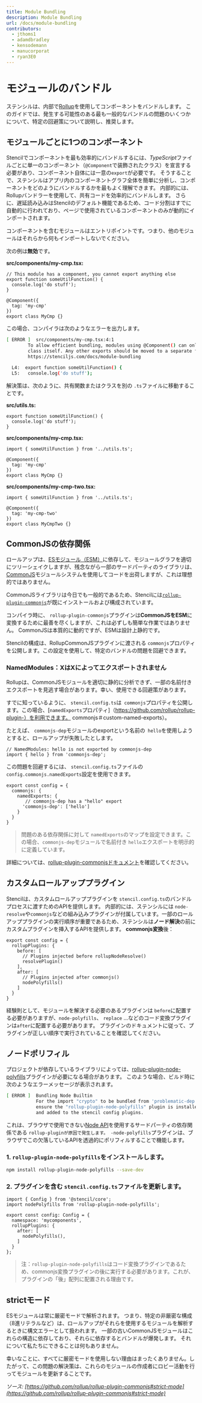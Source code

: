 ```yaml
---
title: Module Bundling
description: Module Bundling
url: /docs/module-bundling
contributors:
  - jthoms1
  - adamdbradley
  - kensodemann
  - manucorporat
  - ryan3E0
---
```


# モジュールのバンドル

ステンシルは、内部で[Rollup](https://rollupjs.org/guide/en/)を使用してコンポーネントをバンドルします。 このガイドでは、発生する可能性のある最も一般的なバンドルの問題のいくつかについて、特定の回避策について説明し、推奨します。

## モジュールごとに1つのコンポーネント

Stencilでコンポーネントを最も効率的にバンドルするには、*TypeScript*ファイルごとに単一のコンポーネント（`@Component`で装飾されたクラス）を宣言する必要があり、コンポーネント自体には一意の`export`が必要です。 そうすることで、ステンシルはアプリ内のコンポーネントグラフ全体を簡単に分析し、コンポーネントをどのようにバンドルするかを最もよく理解できます。 内部的には、Rollupバンドラーを使用して、共有コードを効率的にバンドルします。 さらに、遅延読み込みはStencilのデフォルト機能であるため、コード分割はすでに自動的に行われており、ページで使用されているコンポーネントのみが動的にインポートされます。

コンポーネントを含むモジュールはエントリポイントです。つまり、他のモジュールはそれらから何もインポートしないでください。

次の例は**無効**です。

**src/components/my-cmp.tsx:**
```tsx
// This module has a component, you cannot export anything else
export function someUtilFunction() {
  console.log('do stuff');
}

@Component({
  tag: 'my-cmp'
})
export class MyCmp {}
```

この場合、コンパイラは次のようなエラーを出力します。

```bash
[ ERROR ]  src/components/my-cmp.tsx:4:1
        To allow efficient bundling, modules using @Component() can only have a single export which is the component
        class itself. Any other exports should be moved to a separate file. For further information check out:
        https://stenciljs.com/docs/module-bundling

  L4:  export function someUtilFunction() {
  L5:   console.log('do stuff');
```

解決策は、次のように、共有関数またはクラスを別の `.ts`ファイルに移動することです。

**src/utils.ts:**
```tsx
export function someUtilFunction() {
  console.log('do stuff');
}
```

**src/components/my-cmp.tsx:**
```tsx
import { someUtilFunction } from '../utils.ts';

@Component({
  tag: 'my-cmp'
})
export class MyCmp {}
```

**src/components/my-cmp-two.tsx:**

```tsx
import { someUtilFunction } from '../utils.ts';

@Component({
  tag: 'my-cmp-two'
})
export class MyCmpTwo {}
```


## CommonJSの依存関係

ロールアップは、[ESモジュール（ESM）](https://hacks.mozilla.org/2018/03/es-modules-a-cartoon-deep-dive/)に依存して、モジュールグラフを適切にツリーシェイクしますが、残念ながら一部のサードパーティのライブラリは、[CommonJS](https://requirejs.org/docs/commonjs.html)モジュールシステムを使用してコードを出荷しますが、これは理想的ではありません。

CommonJSライブラリは今日でも一般的であるため、Stencilには[`rollup-plugin-commonjs`](https://github.com/rollup/rollup-plugin-commonjs)が既にインストールおよび構成されています。

コンパイラ時に、 `rollup-plugin-commonjs`プラグインは**CommonJSをESM**に変換するために最善を尽くしますが、これは必ずしも簡単な作業ではありません。 CommonJSは本質的に動的ですが、ESMは設計上静的です。

Stencilの構成は、RollupCommonJSプラグインに渡される `commonjs`プロパティを公開します。この設定を使用して、特定のバンドルの問題を回避できます。

### NamedModules：XはXによってエクスポートされません

Rollupは、CommonJSモジュールを適切に静的に分析できず、一部の名前付きエクスポートを見逃す場合があります。幸い、使用できる回避策があります。

すでに知っているように、 `stencil.config.ts`は` commonjs`プロパティを公開します。この場合、[`namedExports`プロパティ]（https://github.com/rollup/rollup-plugin-）を利用できます。 commonjs＃custom-named-exports）。

たとえば、 `commonjs-dep`モジュールのexportという名前の` hello`を使用しようとすると、ロールアップが失敗したとします。

```tsx
// NamedModules: hello is not exported by commonjs-dep
import { hello } from 'commonjs-dep';
```

この問題を回避するには、 `stencil.config.ts`ファイルの`config.commonjs.namedExports`設定を使用できます。

```tsx
export const config = {
  commonjs: {
    namedExports: {
       // commonjs-dep has a "hello" export
      'commonjs-dep': ['hello']
    }
  }
}
```

> 問題のある依存関係に対して `namedExports`のマップを設定できます。この場合、`commonjs-dep`モジュールで名前付き `hello`エクスポートを明示的に定義しています。

詳細については、[rollup-plugin-commonjsドキュメント](https://github.com/rollup/rollup-plugin-commonjs)を確認してください。


## カスタムロールアッププラグイン

Stencilは、カスタムロールアッププラグインを `stencil.config.ts`のバンドルプロセスに渡すためのAPIを提供します。 内部的には、ステンシルには `node-resolve`や`commonjs`などの組み込みプラグインが付属しています。一部のロールアッププラグインの実行順序が重要であるため、ステンシルは**ノード解決**の前にカスタムプラグインを挿入するAPIを提供します。 **commonjs変換**後：

```tsx
export const config = {
  rollupPlugins: {
    before: [
      // Plugins injected before rollupNodeResolve()
      resolvePlugin()
    ],
    after: [
      // Plugins injected after commonjs()
      nodePolyfills()
    ]
  }
}
```

経験則として、モジュールを解決する必要のあるプラグインは `before`に配置する必要がありますが、`node-polyfills`、 `replace` ...などのコード変換プラグインは`after`に配置する必要があります。 プラグインのドキュメントに従って、プラグインが正しい順序で実行されていることを確認してください。


## ノードポリフィル

プロジェクトが依存しているライブラリによっては、[rollup-plugin-node-polyfills](https://www.npmjs.com/package/rollup-plugin-node-polyfills)プラグインが必要になる場合があります。 このような場合、ビルド時に次のようなエラーメッセージが表示されます。

```bash
[ ERROR ]  Bundling Node Builtin
           For the import "crypto" to be bundled from 'problematic-dep',
           ensure the "rollup-plugin-node-polyfills" plugin is installed
           and added to the stencil config plugins.
```

これは、ブラウザで使用できない[Node API](https://nodejs.org/dist/latest-v10.x/docs/api/)を使用するサードパーティの依存関係である `rollup-pluginが原因で発生します。 -node-polyfills`プラグインは、ブラウザでこの欠落しているAPIを透過的にポリフィルすることで機能します。

### 1. `rollup-plugin-node-polyfills`をインストールします。

```bash
npm install rollup-plugin-node-polyfills --save-dev
```

### 2. プラグインを含む `stencil.config.ts`ファイルを更新します。

```tsx
import { Config } from '@stencil/core';
import nodePolyfills from 'rollup-plugin-node-polyfills';

export const config: Config = {
  namespace: 'mycomponents',
  rollupPlugins: {
    after: [
      nodePolyfills(),
    ]
  }
};
```

> 注：`rollup-plugin-node-polyfills`はコード変換プラグインであるため、commonjs変換プラグインの後に実行する必要があります。これが、プラグインの「後」配列に配置される理由です。

## strictモード

ESモジュールは常に厳密モードで解析されます。 つまり、特定の非厳密な構成（8進リテラルなど）は、ロールアップがそれらを使用するモジュールを解析するときに構文エラーとして扱われます。 一部の古いCommonJSモジュールはこれらの構造に依存しており、それらに依存するとバンドルが爆発します。 それについて私たちにできることは何もありません。

幸いなことに、すべてに厳密モードを使用しない理由はまったくありません。したがって、この問題の解決策は、これらのモジュールの作成者にロビー活動を行ってモジュールを更新することです。

*ソース: [https://github.com/rollup/rollup-plugin-commonjs#strict-mode](https://github.com/rollup/rollup-plugin-commonjs#strict-mode)*
